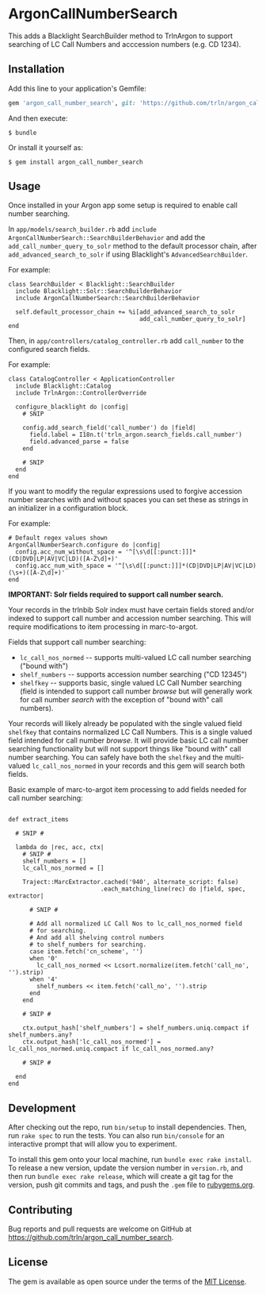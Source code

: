 # ArgonCallNumberSearch

This adds a Blacklight SearchBuilder method to TrlnArgon to support searching of LC Call Numbers and acccession numbers (e.g. CD 1234).

## Installation

Add this line to your application's Gemfile:

```ruby
gem 'argon_call_number_search', git: 'https://github.com/trln/argon_call_number_search'
```

And then execute:

    $ bundle

Or install it yourself as:

    $ gem install argon_call_number_search

## Usage

Once installed in your Argon app some setup is required to enable call number searching.

In `app/models/search_builder.rb` add `include ArgonCallNumberSearch::SearchBuilderBehavior` and add the `add_call_number_query_to_solr` method to the default processor chain, 
after `add_advanced_search_to_solr` if using Blacklight's `AdvancedSearchBuilder`.

For example:

```
class SearchBuilder < Blacklight::SearchBuilder
  include Blacklight::Solr::SearchBuilderBehavior
  include ArgonCallNumberSearch::SearchBuilderBehavior

  self.default_processor_chain += %i[add_advanced_search_to_solr
                                     add_call_number_query_to_solr]
end
```

Then, in `app/controllers/catalog_controller.rb` add `call_number` to the configured search fields.

For example:

```
class CatalogController < ApplicationController
  include Blacklight::Catalog
  include TrlnArgon::ControllerOverride

  configure_blacklight do |config|
    # SNIP

    config.add_search_field('call_number') do |field|
      field.label = I18n.t('trln_argon.search_fields.call_number')
      field.advanced_parse = false
    end

    # SNIP
  end
end
```

If you want to modify the regular expressions used to forgive accession number searches with and without spaces you can set these as strings in an initializer in a configuration block.

For example:

```
# Default regex values shown
ArgonCallNumberSearch.configure do |config|
  config.acc_num_without_space = '^[\s\d[[:punct:]]]*(CD|DVD|LP|AV|VC|LD)([A-Z\d]+)'
  config.acc_num_with_space = '^[\s\d[[:punct:]]]*(CD|DVD|LP|AV|VC|LD)(\s+)([A-Z\d]+)'
end
```

**IMPORTANT: Solr fields required to support call number search.**

Your records in the trlnbib Solr index must have certain fields stored and/or indexed to support call number and accession number searching. This will require modifications to item processing in marc-to-argot.

Fields that support call number searching:

* `lc_call_nos_normed` -- supports multi-valued LC call number searching ("bound with")
* `shelf_numbers` -- supports accession number searching ("CD 12345")
* `shelfkey` -- supports basic, single valued LC Call Number searching (field is intended to support call number *browse* but will generally work for call number *search* with the exception of "bound with" call numbers).

Your records will likely already be populated with the single valued field `shelfkey` that contains normalized LC Call Numbers. This is a single valued field intended for call number *browse*. It will provide basic LC call number searching functionality but will not support things like "bound with" call number searching. You can safely have both the `shelfkey` and the multi-valued `lc_call_nos_normed` in your records and this gem will search both fields.

Basic example of marc-to-argot item processing to add fields needed for call number searching:

```

def extract_items

  # SNIP #

  lambda do |rec, acc, ctx|
    # SNIP #
    shelf_numbers = []
    lc_call_nos_normed = []

    Traject::MarcExtractor.cached('940', alternate_script: false)
                          .each_matching_line(rec) do |field, spec, extractor|

      # SNIP #

      # Add all normalized LC Call Nos to lc_call_nos_normed field
      # for searching.
      # And add all shelving control numbers
      # to shelf_numbers for searching.
      case item.fetch('cn_scheme', '')
      when '0'
        lc_call_nos_normed << Lcsort.normalize(item.fetch('call_no', '').strip)
      when '4'
        shelf_numbers << item.fetch('call_no', '').strip
      end
    end

    # SNIP #

    ctx.output_hash['shelf_numbers'] = shelf_numbers.uniq.compact if shelf_numbers.any?
    ctx.output_hash['lc_call_nos_normed'] = lc_call_nos_normed.uniq.compact if lc_call_nos_normed.any?

    # SNIP #

  end
end

```


## Development

After checking out the repo, run `bin/setup` to install dependencies. Then, run `rake spec` to run the tests. You can also run `bin/console` for an interactive prompt that will allow you to experiment.

To install this gem onto your local machine, run `bundle exec rake install`. To release a new version, update the version number in `version.rb`, and then run `bundle exec rake release`, which will create a git tag for the version, push git commits and tags, and push the `.gem` file to [rubygems.org](https://rubygems.org).

## Contributing

Bug reports and pull requests are welcome on GitHub at https://github.com/trln/argon_call_number_search.

## License

The gem is available as open source under the terms of the [MIT License](https://opensource.org/licenses/MIT).
